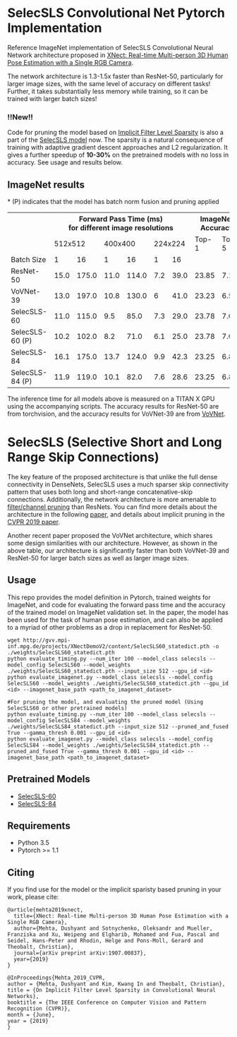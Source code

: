 # SelecSLS Convolutional Net Pytorch Implementation
Reference ImageNet implementation of SelecSLS Convolutional Neural Network architecture proposed in [XNect: Real-time Multi-person 3D Human Pose Estimation with a Single RGB Camera](https://arxiv.org/abs/1907.00837).

The network architecture is 1.3-1.5x faster than ResNet-50, particularly for larger image sizes, with the same level of accuracy on different tasks! 
Further, it takes substantially less memory while training, so it can be trained with larger batch sizes!

### !!New!!
Code for pruning the model based on [Implicit Filter Level Sparsity](http://openaccess.thecvf.com/content_CVPR_2019/html/Mehta_On_Implicit_Filter_Level_Sparsity_in_Convolutional_Neural_Networks_CVPR_2019_paper.html) is also a part of the [SelecSLS model](https://github.com/mehtadushy/SelecSLS-Pytorch/blob/master/models/selecsls.py#L280) now. The sparsity is a natural consequence of training with adaptive gradient descent approaches and L2 regularization. It gives a further speedup of **10-30%** on the pretrained models with no loss in accuracy. See usage and results below.

## ImageNet results
    
<table>
  <tr>
    <th></th>
    <th colspan="6">Forward Pass Time (ms)<br>for different image resolutions</th>
    <th colspan="2">ImageNet<br>Accuracy</th>
  </tr>
  <tr>
    <td></td>
    <td colspan="2">512x512</td>
    <td colspan="2">400x400</td>
    <td colspan="2">224x224</td>
    <td>Top-1</td>
    <td>Top-5</td>
  </tr>
  <tr>
    <td>Batch Size</td>
    <td>1</td>
    <td>16</td>
    <td>1</td>
    <td>16</td>
    <td>1</td>
    <td>16</td>
    <td></td>
    <td></td>
  </tr>
  <tr>
    <td>ResNet-50</td>
    <td>15.0</td>
    <td>175.0</td>
    <td>11.0</td>
    <td>114.0</td>
    <td>7.2</td>
    <td>39.0</td>
    <td>23.85</td>
    <td>7.13</td>
  </tr>
  <tr>
    <td>VoVNet-39</td>
    <td>13.0</td>
    <td>197.0</td>
    <td>10.8</td>
    <td>130.0</td>
    <td>6</td>
    <td>41.0</td>
    <td>23.23</td>
    <td>6.57</td>
  </tr>
  <tr>
    <td>SelecSLS-60</td>
    <td>11.0</td>
    <td>115.0</td>
    <td>9.5</td>
    <td>85.0</td>
    <td>7.3</td>
    <td>29.0</td>
    <td>23.78</td>
    <td>7.04</td>
  </tr>
  <tr>
    <td>SelecSLS-60 (P)</td>
    <td>10.2</td>
    <td>102.0</td>
    <td>8.2</td>
    <td>71.0</td>
    <td>6.1</td>
    <td>25.0</td>
    <td>23.78</td>
    <td>7.04</td>
  </tr>
  <tr>  
   <td>SelecSLS-84</td>
    <td>16.1</td>
    <td>175.0</td>
    <td>13.7</td>
    <td>124.0</td>
    <td>9.9</td>
    <td>42.3</td>
    <td>23.25</td>
    <td>6.89</td>
  </tr>  
    <td>SelecSLS-84 (P)</td>
    <td>11.9</td>
    <td>119.0</td>
    <td>10.1</td>
    <td>82.0</td>
    <td>7.6</td>
    <td>28.6</td>
    <td>23.25</td>
    <td>6.89</td>
  </tr>     
  * (P) indicates that the model has batch norm fusion and pruning applied
</table>

The inference time for all models above is measured on a TITAN X GPU using the accompanying scripts. The accuracy results for ResNet-50 are from torchvision, and the accuracy results for VoVNet-39 are from [VoVNet](https://github.com/stigma0617/VoVNet.pytorch).

# SelecSLS (Selective Short and Long Range Skip Connections)
The key feature of the proposed architecture is that unlike the full dense connectivity in DenseNets, SelecSLS uses a much sparser skip connectivity pattern that uses both long and short-range concatenative-skip connections. Additionally, the network architecture is more amenable to [filter/channel pruning](http://openaccess.thecvf.com/content_CVPR_2019/html/Mehta_On_Implicit_Filter_Level_Sparsity_in_Convolutional_Neural_Networks_CVPR_2019_paper.html) than ResNets.
You can find more details about the architecture in the following [paper](https://arxiv.org/abs/1907.00837), and details about implicit pruning in the [CVPR 2019 paper](http://openaccess.thecvf.com/content_CVPR_2019/html/Mehta_On_Implicit_Filter_Level_Sparsity_in_Convolutional_Neural_Networks_CVPR_2019_paper.html).

Another recent paper proposed the VoVNet architecture, which shares some design similarities with our architecture. However, as shown in the above table, our architecture is significantly faster than both VoVNet-39 and ResNet-50 for larger batch sizes as well as larger image sizes.

## Usage
This repo provides the model definition in Pytorch, trained weights for ImageNet, and code for evaluating the forward pass time
and the accuracy of the trained model on ImageNet validation set. 
In the paper, the model has been used for the task of human pose estimation, and can also be applied to a myriad of other problems as a drop in replacement for ResNet-50.

```
wget http://gvv.mpi-inf.mpg.de/projects/XNectDemoV2/content/SelecSLS60_statedict.pth -o ./weights/SelecSLS60_statedict.pth
python evaluate_timing.py --num_iter 100 --model_class selecsls --model_config SelecSLS60 --model_weights ./weights/SelecSLS60_statedict.pth --input_size 512 --gpu_id <id>
python evaluate_imagenet.py --model_class selecsls --model_config SelecSLS60 --model_weights ./weights/SelecSLS60_statedict.pth --gpu_id <id> --imagenet_base_path <path_to_imagenet_dataset>

#For pruning the model, and evaluating the pruned model (Using SelecSLS60 or other pretrained models)
python evaluate_timing.py --num_iter 100 --model_class selecsls --model_config SelecSLS84 --model_weights ./weights/SelecSLS84_statedict.pth --input_size 512 --pruned_and_fused True --gamma_thresh 0.001 --gpu_id <id>
python evaluate_imagenet.py --model_class selecsls --model_config SelecSLS84 --model_weights ./weights/SelecSLS84_statedict.pth --pruned_and_fused True --gamma_thresh 0.001 --gpu_id <id> --imagenet_base_path <path_to_imagenet_dataset>
```

## Pretrained Models
- [SelecSLS-60](http://gvv.mpi-inf.mpg.de/projects/XNectDemoV2/content/SelecSLS60_statedict.pth)
- [SelecSLS-84](http://people.mpi-inf.mpg.de/~dmehta/XNectDemoV2/SelecSLS84_statedict.pth)

## Requirements
 - Python 3.5
 - Pytorch >= 1.1

## Citing
If you find use for the model or the implicit sparisty based pruning in your work, please cite:

```
@article{mehta2019xnect,
  title={XNect: Real-time Multi-person 3D Human Pose Estimation with a Single RGB Camera},
  author={Mehta, Dushyant and Sotnychenko, Oleksandr and Mueller, Franziska and Xu, Weipeng and Elgharib, Mohamed and Fua, Pascal and Seidel, Hans-Peter and Rhodin, Helge and Pons-Moll, Gerard and Theobalt, Christian},
  journal={arXiv preprint arXiv:1907.00837},
  year={2019}
}

@InProceedings{Mehta_2019_CVPR,
author = {Mehta, Dushyant and Kim, Kwang In and Theobalt, Christian},
title = {On Implicit Filter Level Sparsity in Convolutional Neural Networks},
booktitle = {The IEEE Conference on Computer Vision and Pattern Recognition (CVPR)},
month = {June},
year = {2019}
} 
```



